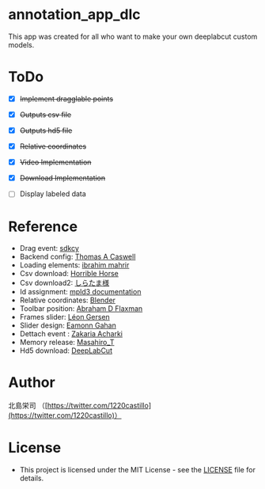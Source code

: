 # annotation_app_dlc
This app was created for all who want to make your own deeplabcut custom models.


# ToDo
- [x] ~~Implement dragglable points~~
- [x] ~~Outputs csv file~~
- [x] ~~Outputs hd5 file~~
- [x] ~~Relative coordinates~~
- [x] ~~Video Implementation~~
- [x] ~~Download Implementation~~
- [ ] Display labeled data


# Reference
- Drag event: [sdkcy](https://stackoverflow.com/questions/55758473/how-to-fix-problem-with-uncaught-error-unknown-type-dragstart/55758597)
- Backend config: [Thomas A Caswell](https://github.com/matplotlib/matplotlib/issues/14304/)
- Loading elements: [ibrahim mahrir](https://stackoverflow.com/questions/42260524/array-length-is-zero-but-the-array-has-elements-in-it)
- Csv download: [Horrible Horse](https://www.codegrepper.com/code-examples/javascript/write+to+csv+javascript)
- Csv download2: [しらたま様](https://rintama.net/%EF%BD%8A%EF%BD%81%EF%BD%96%EF%BD%81%EF%BD%93%EF%BD%83%EF%BD%92%EF%BD%89%EF%BD%90%EF%BD%94%E3%81%A7%E4%BD%9C%E6%88%90%E3%81%97%E3%81%9F%E9%85%8D%E5%88%97%E3%82%92%EF%BD%83%EF%BD%93%EF%BD%96%E3%81%A7/)
- Id assignment: [mpld3 documentation](https://mpld3.github.io/modules/API.html#mpld3.fig_to_html)
- Relative coordinates: [Blender](https://stackoverflow.com/questions/5968227/get-the-value-of-webkit-transform-of-an-element-with-jquery/5968313#5968313)
- Toolbar position: [Abraham D Flaxman](https://stackoverflow.com/questions/26593759/mpld3-how-to-change-the-location-of-the-toolbar-using-a-plugin)
- Frames slider: [Léon Gersen](https://github.com/leongersen/noUiSlider)
- Slider design: [Eamonn Gahan](https://stackoverflow.com/questions/40534973/changing-the-color-of-the-range-slider-in-materializecss)
- Dettach event : [Zakaria Acharki](https://stackoverflow.com/questions/53541590/ajax-requests-keep-doubling)
- Memory release: [Masahiro_T](https://qiita.com/Masahiro_T/items/bdd0482a8efd84cdd270)
- Hd5 download: [DeepLabCut](deeplabcut/gui/labeling_toolbox.py)

# Author
北島栄司 （[https://twitter.com/1220castillo](https://twitter.com/1220castillo)）


# License
- This project is licensed under the MIT License - see the [LICENSE](https://github.com/ai-coach-eiji/annotation_app_dlc/blob/main/LICENSE) file for details.

